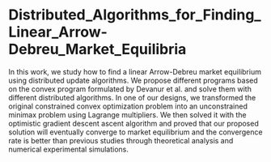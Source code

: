 # Distributed_Algorithms_for_Finding_Linear_Arrow-Debreu_Market_Equilibria
In this work, we study how to find a linear Arrow-Debreu market equilibrium using distributed update algorithms. We propose different programs based on the convex program formulated by Devanur et al. and solve them with different distributed algorithms. In one of our designs, we transformed the original constrained convex optimization problem into an unconstrained minimax problem using Lagrange multipliers. We then solved it with the optimistic gradient descent ascent algorithm and proved that our proposed solution will eventually converge to market equilibrium and the convergence rate is better than previous studies through theoretical analysis and numerical experimental simulations.
